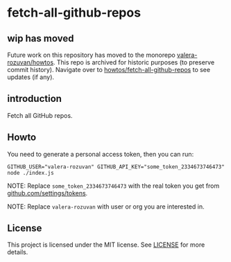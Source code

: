 # fetch-all-github-repos

## wip has moved

Future work on this repository has moved to the monorepo [valera-rozuvan/howtos](https://github.com/valera-rozuvan/howtos). This repo is archived for historic purposes (to preserve commit history). Navigate over to [howtos/fetch-all-github-repos](https://github.com/valera-rozuvan/howtos/tree/main/fetch-all-github-repos) to see updates (if any).

## introduction

Fetch all GitHub repos.

## Howto

You need to generate a personal access token, then you can run:

```shell
GITHUB_USER="valera-rozuvan" GITHUB_API_KEY="some_token_2334673746473" node ./index.js
```

NOTE: Replace `some_token_2334673746473` with the real token you get from [github.com/settings/tokens](https://github.com/settings/tokens).

NOTE: Replace `valera-rozuvan` with user or org you are interested in.

## License

This project is licensed under the MIT license. See [LICENSE](./LICENSE) for more details.
